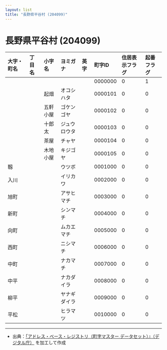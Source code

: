 ```yaml
---
layout: list
title: "長野県平谷村 (204099)"
---
```


# 長野県平谷村 (204099)

| 大字・町名 | 丁目名 | 小字名 | ヨミガナ | 英字 | 町字ID | 住居表示フラグ | 起番フラグ |
|:---|:---|:---|:---|:---|:---|:---|:---|
|  |  |  |    |  | 0000000 | 0 | 1 |
|  |  | 起畑 |   オコシハタ |  | 0000101 | 0 | 0 |
|  |  | 五軒小屋 |   ゴケンゴヤ |  | 0000102 | 0 | 0 |
|  |  | 十郎太 |   ジュウロウタ |  | 0000103 | 0 | 0 |
|  |  | 茶屋 |   チャヤ |  | 0000104 | 0 | 0 |
|  |  | 木地小屋 |   キジゴヤ |  | 0000105 | 0 | 0 |
| 靱 |  |  | ウツボ   |  | 0001000 | 0 | 0 |
| 入川 |  |  | イリカワ   |  | 0002000 | 0 | 0 |
| 旭町 |  |  | アサヒマチ   |  | 0003000 | 0 | 0 |
| 新町 |  |  | シンマチ   |  | 0004000 | 0 | 0 |
| 向町 |  |  | ムカエマチ   |  | 0005000 | 0 | 0 |
| 西町 |  |  | ニシマチ   |  | 0006000 | 0 | 0 |
| 中町 |  |  | ナカマチ   |  | 0007000 | 0 | 0 |
| 中平 |  |  | ナカダイラ   |  | 0008000 | 0 | 0 |
| 柳平 |  |  | ヤナギダイラ   |  | 0009000 | 0 | 0 |
| 平松 |  |  | ヒラマツ   |  | 0010000 | 0 | 0 |

---

- 出典：[「アドレス・ベース・レジストリ（町字マスター データセット）』（デジタル庁）](https://www.digital.go.jp/policies/base_registry_address/) を加工して作成